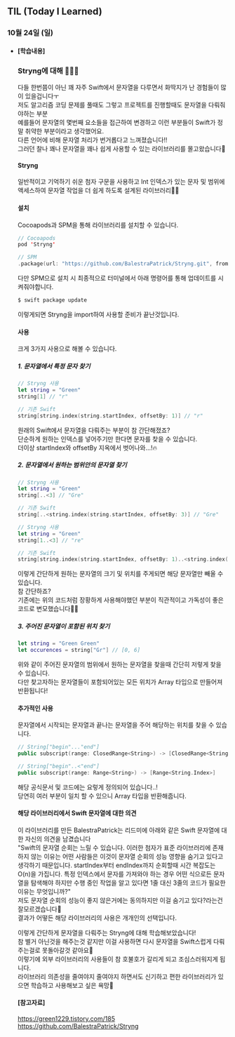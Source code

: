 ## TIL (Today I Learned)

### 10월 24일 (일)

- #### [학습내용]
  
  ### Stryng에 대해 🧑🏻‍💻   
  
  다들 한번쯤이 아닌 꽤 자주 Swift에서 문자열을 다루면서 화딱지가 난 경험들이 많이 있을겁니다ㅜ      
  저도 알고리즘 코딩 문제를 풀때도 그렇고 프로젝트를 진행할때도 문자열을 다뤄줘야하는 부분   
  예를들어 문자열의 몇번째 요소들을 접근하여 변경하고 이런 부분들이 Swift가 정말 취약한 부분이라고 생각했어요.   
  다른 언어에 비해 문자열 처리가 번거롭다고 느껴졌습니다!!     
  그러던 찰나 꽤나 문자열을 꽤나 쉽게 사용할 수 있는 라이브러리를 몰고왔습니다🙌   
  
  #### Stryng   
  일반적이고 기억하기 쉬운 첨자 구문을 사용하고 Int 인덱스가 있는 문자 및 범위에 액세스하여 문자열 작업을 더 쉽게 하도록 설계된 라이브러리👍🏻   
  
  #### 설치   
  Cocoapods과 SPM을 통해 라이브러리를 설치할 수 있습니다.   
  ```swift
  // Cocoapods
  pod 'Stryng'
  
  // SPM
  .package(url: "https://github.com/BalestraPatrick/Stryng.git", from: "0.4.1")
  ```
  다만 SPM으로 설치 시 최종적으로 터미널에서 아래 명령어를 통해 업데이트를 시켜줘야합니다.   
  ```bash
  $ swift package update
  ```
  이렇게되면 Stryng을 import하여 사용할 준비가 끝난것입니다.   
  
  #### 사용   
  크게 3가지 사용으로 해볼 수 있습니다.   
  ##### 1. 문자열에서 특정 문자 찾기   
  ```swift
  // Stryng 사용
  let string = "Green"
  string[1] // "r"
  
  // 기존 Swift
  string[string.index(string.startIndex, offsetBy: 1)] // "r"
  ```
  원래의 Swift에서 문자열을 다뤄주는 부분이 참 간단해졌죠?   
  단순하게 원하는 인덱스를 넣어주기만 한다면 문자를 찾을 수 있습니다.   
  더이상 startIndex와 offsetBy 지옥에서 벗어나와...!🔥   

  ##### 2. 문자열에서 원하는 범위안의 문자열 찾기   
  ```swift
  // Stryng 사용
  let string = "Green"
  string[..<3] // "Gre"
  
  // 기존 Swift
  string[..<string.index(string.startIndex, offsetBy: 3)] // "Gre"
  ```
  ```swift
  // Stryng 사용
  let string = "Green"
  string[1..<3] // "re"
  
  // 기존 Swift
  string[string.index(string.startIndex, offsetBy: 1)..<string.index(string.startIndex, offsetBy: 3)] // "re"
  ```
  이렇게 간단하게 원하는 문자열의 크기 및 위치를 주게되면 해당 문자열만 빼올 수 있습니다.   
  참 간단하죠?   
  기존에는 위의 코드처럼 장황하게 사용해야했던 부분이 직관적이고 가독성이 좋은 코드로 변모했습니다👍🏻   

  ##### 3. 주어진 문자열이 포함된 위치 찾기   
  ```swift
  let string = "Green Green"
  let occurences = string["Gr"] // [0, 6]
  ```
  위와 같이 주어진 문자열의 범위에서 원하는 문자열을 찾을때 간단히 저렇게 찾을 수 있습니다.   
  다만 찾고자하는 문자열들이 포함되어있는 모든 위치가 Array 타입으로 만들어져 반환됩니다!   
  
  #### 추가적인 사용   
  문자열에서 시작되는 문자열과 끝나는 문자열을 주어 해당하는 위치를 찾을 수 있습니다.   
  ```swift
  // String["begin"..."end"]
  public subscript(range: ClosedRange<String>) -> [ClosedRange<String.Index>]
  
  // String["begin"..<"end"]
  public subscript(range: Range<String>) -> [Range<String.Index>]
  ```
  해당 공식문서 및 코드에는 요렇게 정의되어 있습니다..!   
  당연히 여러 부분이 일치 할 수 있으니 Array 타입을 반환해줍니다.   

  #### 해당 라이브러리에서 Swift 문자열에 대한 의견   
  이 라이브러리를 만든 BalestraPatrick는 리드미에 아래와 같은 Swift 문자열에 대한 자신의 의견을 남겼습니다   
  "Swift의 문자열 순회는 느릴 수 있습니다. 이러한 첨자가 표준 라이브러리에 존재하지 않는 이유는 어떤 사람들은 이것이 문자열 순회의 성능 영향을 숨기고 있다고 생각하기 때문입니다. startIndex부터 endIndex까지 순회할때 시간 복잡도는 O(n)을 가집니다. 특정 인덱스에서 문자를 가져와야 하는 경우 어떤 식으로든 문자열을 탐색해야 하지만 수행 중인 작업을 알고 있다면 1줄 대신 3줄의 코드가 필요한 이유는 무엇입니까?"   
  저도 문자열 순회의 성능이 좋지 않은거에는 동의하지만 이걸 숨기고 있다?라는건 잘모르겠습니다🥲   
  결과가 어떻든 해당 라이브러리의 사용은 개개인의 선택입니다.   

  이렇게 간단하게 문자열을 다뤄주는 Stryng에 대해 학습해보았습니다!   
  참 별거 아닌것을 해주는것 같지만 이걸 사용하면 다시 문자열을 Swift스럽게 다뤄주는걸로 못돌아갈것 같아요🥲   
  이렇기에 외부 라이브러리의 사용들이 참 호불호가 갈리게 되고 조심스러워지게 됩니다.   
  라이브러리 의존성을 줄여야지 줄여야지 하면서도 신기하고 편한 라이브러리가 있으면 학습하고 사용해보고 싶은 욕망🐍   

  #### [참고자료]   
  https://green1229.tistory.com/185   
  https://github.com/BalestraPatrick/Stryng   
